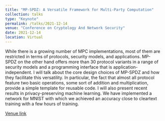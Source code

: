 ```yaml
---
title: "MP-SPDZ: A Versatile Framework for Multi-Party Computation"
collection: talks
type: "Keynote"
permalink: /talks/2021-12-14
venue: "Conference on Cryptology And Network Security"
date: 2021-12-14
location: Virtual
---
```


While there is a growing number of MPC implementations, most of them are restricted in terms of protocols, security models, and applications. MP-SPDZ on the other hand offers more than 30 protocol variants in a range of security models and a programming interface that is application-independent. I will talk about the core design choices of MP-SPDZ and how they facilitate this versatility. In particular, the fact that almost all protocol feature two basic operations, some sort of addition and multiplication, provide a simple template for reusable code. I will also present recent results in privacy-preserving machine learning. We have implemented a network for MNIST with which we achieved an accuracy close to cleartext training with a few hours of training.

[Venue link](https://cans2021.at/keynote-speakers)
